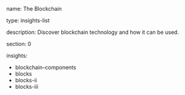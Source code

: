 name: The Blockchain

type: insights-list

description: Discover blockchain technology and how it can be used.

section: 0

insights:
 - blockchain-components
 - blocks
 - blocks-ii
 - blocks-iii


